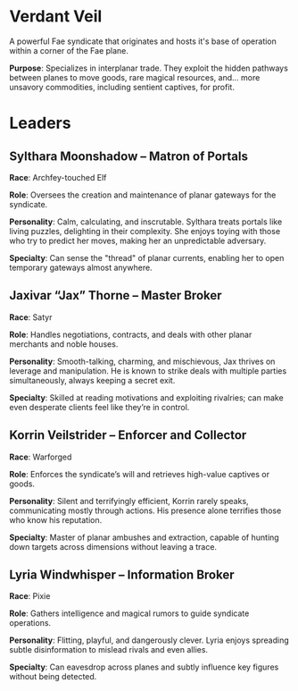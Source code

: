 # Verdant Veil

A powerful Fae syndicate that originates and hosts it's base of operation within a corner of the Fae plane.

**Purpose**: Specializes in interplanar trade. They exploit the hidden pathways between planes to move goods, rare magical resources, and… more unsavory commodities, including sentient captives, for profit.

# Leaders

## Sylthara Moonshadow – Matron of Portals

**Race**: Archfey-touched Elf

**Role**: Oversees the creation and maintenance of planar gateways for the syndicate.

**Personality**: Calm, calculating, and inscrutable. Sylthara treats portals like living puzzles, delighting in their complexity. She enjoys toying with those who try to predict her moves, making her an unpredictable adversary.

**Specialty**: Can sense the "thread" of planar currents, enabling her to open temporary gateways almost anywhere.

## Jaxivar “Jax” Thorne – Master Broker

**Race**: Satyr

**Role**: Handles negotiations, contracts, and deals with other planar merchants and noble houses.

**Personality**: Smooth-talking, charming, and mischievous, Jax thrives on leverage and manipulation. He is known to strike deals with multiple parties simultaneously, always keeping a secret exit.

**Specialty**: Skilled at reading motivations and exploiting rivalries; can make even desperate clients feel like they’re in control.

## Korrin Veilstrider – Enforcer and Collector

**Race**: Warforged

**Role**: Enforces the syndicate’s will and retrieves high-value captives or goods.

**Personality**: Silent and terrifyingly efficient, Korrin rarely speaks, communicating mostly through actions. His presence alone terrifies those who know his reputation.

**Specialty**: Master of planar ambushes and extraction, capable of hunting down targets across dimensions without leaving a trace.

## Lyria Windwhisper – Information Broker

**Race**: Pixie

**Role**: Gathers intelligence and magical rumors to guide syndicate operations.

**Personality**: Flitting, playful, and dangerously clever. Lyria enjoys spreading subtle disinformation to mislead rivals and even allies.

**Specialty**: Can eavesdrop across planes and subtly influence key figures without being detected.